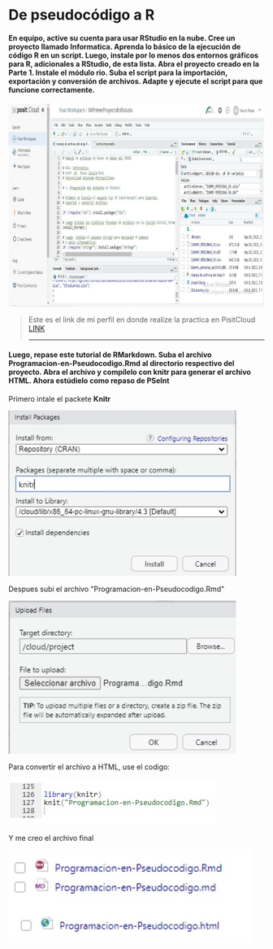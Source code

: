# De pseudocódigo a R


#### En equipo, active su cuenta para usar RStudio en la nube. Cree un proyecto llamado Informatica. Aprenda lo básico de la ejecución de código R en un script. Luego, instale por lo menos dos entornos gráficos para R, adicionales a RStudio, de esta lista. Abra el proyecto creado en la Parte 1. Instale el módulo rio. Suba el script para la importación, exportación y conversión de archivos. Adapte y ejecute el script para que funcione correctamente.

<img src="https://github.com/naomihuesca/Informatica/blob/main/Imagenes/rstudio.jpeg" height="400">

> Este es el link de mi perfil en donde realize la practica en PisitCloud [LINK](https://posit.cloud/content/6584543)
>
> ----

#### Luego, repase este tutorial de RMarkdown. Suba el archivo Programacion-en-Pseudocodigo.Rmd al directorio respectivo del proyecto. Abra el archivo y compílelo con knitr para generar el archivo HTML. Ahora estúdielo como repaso de PSeInt

Primero intale el packete **Knitr**

<img src="https://github.com/naomihuesca/Informatica/blob/main/Imagenes/uno.jpeg" height="50%">

 Despues subi el archivo "Programacion-en-Pseudocodigo.Rmd"
 
<img src="https://github.com/naomihuesca/Informatica/blob/main/Imagenes/cuatro.jpeg" height="50%"> 

Para convertir el archivo a HTML, use el codigo:

<img src="https://github.com/naomihuesca/Informatica/blob/main/Imagenes/dos.jpeg" height="50%">
   
Y me creo el archivo final

<img src="https://github.com/naomihuesca/Informatica/blob/main/Imagenes/tres.jpeg" height="50%">


